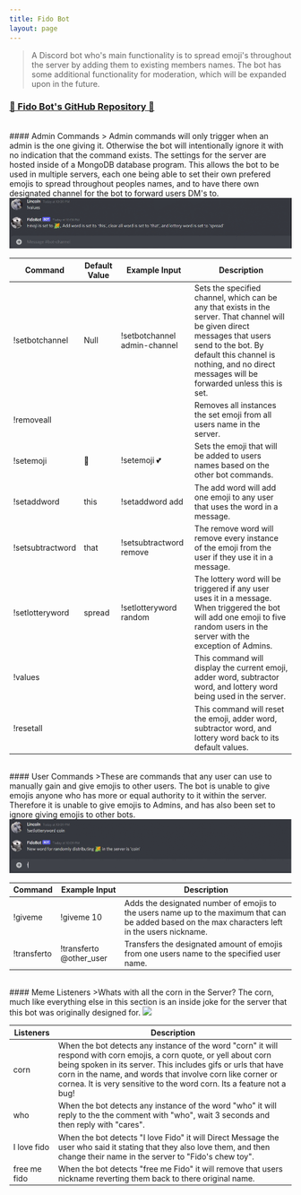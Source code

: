 ```yaml
---
title: Fido Bot
layout: page
---
```


> A Discord bot who's main functionality is to spread emoji's throughout the server by adding them to existing members names. The bot has some additional functionality for moderation, which will be expanded upon in the future.

### <b><a href="https://github.com/JasonPKnoll/fido_bot">🤖 Fido Bot's GitHub Repository 🤖</a></b>

<br>
#### Admin Commands
> Admin commands will only trigger when an admin is the one giving it. Otherwise the bot will intentionally ignore it with no indication that the command exists. The settings for the server are hosted inside of a MongoDB database program. This allows the bot to be used in multiple servers, each one being able to set their own prefered emojis to spread throughout peoples names, and to have there own designated channel for the bot to forward users DM's to. 

<img src="/assets/images/fido_bot/bot_admin_commands.gif">

| Command          | Default Value | Example Input                | Description                                                                                                                                                                                                                                     |
|------------------|---------------|------------------------------|-------------------------------------------------------------------------------------------------------------------------------------------------------------------------------------------------------------------------------------------------|
| !setbotchannel   | Null          | !setbotchannel admin-channel | Sets the specified channel, which can be any that exists in the server. That channel will be given direct messages that users send to the bot. By default this channel is nothing, and no direct messages will be forwarded unless this is set. |
| !removeall       |               |                              | Removes all instances the set emoji from all users name in the server.                                                                                                                                                                          |
| !setemoji        | 🌽             | !setemoji 💕                  | Sets the emoji that will be added to users names based on the other bot commands.                                                                                                                                                               |
| !setaddword      | this          | !setaddword add              | The add word will add one emoji to any user that uses the word in a message.                                                                                                                                                                    |
| !setsubtractword | that          | !setsubtractword remove      | The remove word will remove every instance of the emoji from the user if they use it in a message.                                                                                                                                              |
| !setlotteryword  | spread        | !setlotteryword random       | The lottery word will be triggered if any user uses it in a message. When triggered the bot will add one emoji to five random users in the server with the exception of Admins.                                                                 |
| !values          |               |                              | This command will display the current emoji, adder word, subtractor word, and lottery word being used in the server.                                                                                                                            |
| !resetall        |               |                              | This command will reset the emoji, adder word, subtractor word, and lottery word back to its default values.                                                                                                                                    |

<br>
#### User Commands
>These are commands that any user can use to manually gain and give emojis to other users. The bot is unable to give emojis anyone who has more or equal authority to it within the server. Therefore it is unable to give emojis to Admins, and has also been set to ignore giving emojis to other bots.

<img src="/assets/images/fido_bot/bot_user_commands.gif">

| Command     | Example Input           | Description                                                                                                                                        |
|-------------|-------------------------|----------------------------------------------------------------------------------------------------------------------------------------------------|
| !giveme     | !giveme 10              | Adds the designated number of emojis to the users name up to the maximum that can be added based on the max characters left in the users nickname. |
| !transferto | !transferto @other_user | Transfers the designated amount of emojis from one users name to the specified user name.                                                          |

<br>
####  Meme Listeners
>Whats with all the corn in the Server? The corn, much like everything else in this section is an inside joke for the server that this bot was originally designed for.

<img src="/assets/images/fido_bot/bot_corn.gif">

| Listeners    | Description                                                                                                                                                                                                |
|--------------|------------------------------------------------------------------------------------------------------------------------------------------------------------------------------------------------------------|
| corn         | When the bot detects any instance of the word "corn" it will respond with corn emojis, a corn quote, or yell about corn being spoken in its server. This includes gifs or urls that have corn in the name, and words that involve corn like corner or cornea. It is very sensitive to the word corn. Its a feature not a bug! |
| who          | When the bot detects any instance of the word "who" it will reply to the the comment with "who", wait 3 seconds and then reply with "cares".                                                               |
| I love fido  | When the bot detects "I love Fido" it will Direct Message the user who said it stating that they also love them, and then change their name in the server to "Fido's chew toy".                            |
| free me fido | When the bot detects "free me Fido" it will remove that users nickname reverting them back to there original name.                                                                                         |